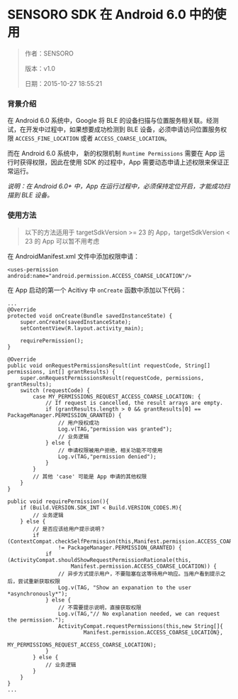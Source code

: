 SENSORO SDK 在 Android 6.0 中的使用
=================

> 作者：SENSORO
>
> 版本：v1.0
>
> 日期：2015-10-27 18:55:21

### 背景介绍
在 Android 6.0 系统中，Google 将 BLE 的设备扫描与位置服务相关联。经测试，在开发中过程中，如果想要成功检测到 BLE 设备，必须申请访问位置服务权限 `ACCESS_FINE_LOCATION` 或者 `ACCESS_COARSE_LOCATION`。

而在 Android 6.0 系统中， 新的权限机制 `Runtime Permissions` 需要在 App 运行时获得权限，因此在使用 SDK 的过程中，App 需要动态申请上述权限来保证正常运行。

*说明：在 Android 6.0+ 中，App 在运行过程中，必须保持定位开启，才能成功扫描到 BLE 设备。*

### 使用方法

> 以下的方法适用于 targetSdkVersion >= 23 的 App，targetSdkVersion < 23 的 App 可以暂不用考虑

在 AndroidManifest.xml 文件中添加权限申请：

```
<uses-permission android:name="android.permission.ACCESS_COARSE_LOCATION"/>
```

在 App 启动的第一个 Acitivy 中 `onCreate` 函数中添加以下代码：

```
...
@Override
protected void onCreate(Bundle savedInstanceState) {
	super.onCreate(savedInstanceState);
	setContentView(R.layout.activity_main);

    requirePermission();
}

@Override
public void onRequestPermissionsResult(int requestCode, String[] permissions, int[] grantResults) {
	super.onRequestPermissionsResult(requestCode, permissions, grantResults);
	switch (requestCode) {
		case MY_PERMISSIONS_REQUEST_ACCESS_COARSE_LOCATION: {
			// If request is cancelled, the result arrays are empty.
			if (grantResults.length > 0 && grantResults[0] == PackageManager.PERMISSION_GRANTED) {
				// 用户授权成功
				Log.v(TAG,"permission was granted");
				// 业务逻辑
			} else {
				// 申请权限被用户拒绝，相关功能不可使用
				Log.v(TAG,"permission denied");
			}
		}
		// 其他 'case' 可能是 App 申请的其他权限
	}
}

public void requirePermission(){
	if (Build.VERSION.SDK_INT < Build.VERSION_CODES.M){
    	// 业务逻辑
	} else {
		// 是否应该给用户提示说明？
		if (ContextCompat.checkSelfPermission(this,Manifest.permission.ACCESS_COARSE_LOCATION)
				!= PackageManager.PERMISSION_GRANTED) {
			if (ActivityCompat.shouldShowRequestPermissionRationale(this,
					Manifest.permission.ACCESS_COARSE_LOCATION)) {
				// 异步方式提示用户，不要阻塞在这等待用户响应。当用户看到提示之后，尝试重新获取权限
				Log.v(TAG, "Show an expanation to the user *asynchronously*");
			} else {
				// 不需要提示说明，直接获取权限
				Log.v(TAG,"// No explanation needed, we can request the permission.");
				ActivityCompat.requestPermissions(this,new String[]{
						Manifest.permission.ACCESS_COARSE_LOCATION},
						MY_PERMISSIONS_REQUEST_ACCESS_COARSE_LOCATION);
			}
		} else {
			// 业务逻辑
		}
	}
}
...
```